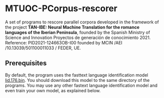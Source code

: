 # MTUOC-PCorpus-rescorer
A set of programs to rescore parallel corpora developed in the framework of the project **TAN-IBE: Neural Machine Translation for the romance languages of the Iberian Peninsula**, founded by the Spanish Ministry of Science and Innovation Proyectos de generación de conocimiento 2021. Reference: PID2021-124663OB-I00 founded by MCIN /AEI /10.13039/501100011033 / FEDER, UE.

## Prerequisites

By default, the program uses the fasttext language identification model [lid.176.bin](https://dl.fbaipublicfiles.com/fasttext/supervised-models/lid.176.bin). You should download this model to the same directory of the programs. You may use any other fastext language identification model and even train your own model, as explained below.
